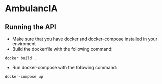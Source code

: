 # AmbulancIA

## Running the API
- Make sure that you have docker and docker-compose installed in your enviroment
- Build the dockerfile with the following command:
```
docker build .
```
- Run docker-compose with the following command:
```
docker-compose up
```